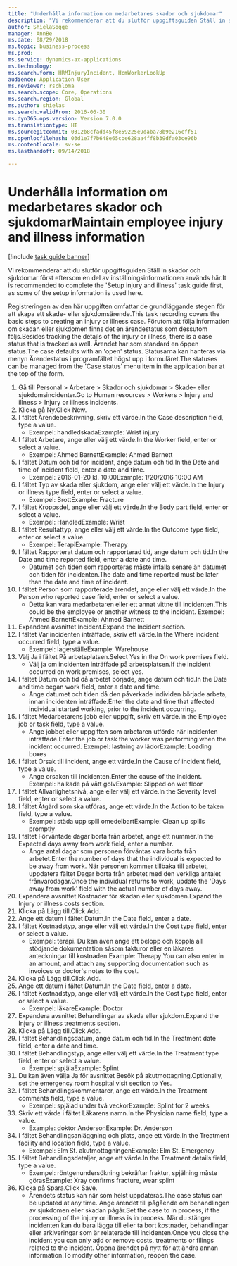 ```yaml
--- 
title: "Underhålla information om medarbetares skador och sjukdomar"
description: "Vi rekommenderar att du slutför uppgiftsguiden Ställ in skador och sjukdomar först eftersom en del av inställningsinformationen används här."
author: ShielaSogge
manager: AnnBe
ms.date: 08/29/2018
ms.topic: business-process
ms.prod: 
ms.service: dynamics-ax-applications
ms.technology: 
ms.search.form: HRMInjuryIncident, HcmWorkerLookUp
audience: Application User
ms.reviewer: rschloma
ms.search.scope: Core, Operations
ms.search.region: Global
ms.author: shielas
ms.search.validFrom: 2016-06-30
ms.dyn365.ops.version: Version 7.0.0
ms.translationtype: HT
ms.sourcegitcommit: 0312b8cfadd45f8e59225e9daba78b9e216cff51
ms.openlocfilehash: 03d1e7f7b648e65cbe628aa4ff8b39dfa03ce96b
ms.contentlocale: sv-se
ms.lasthandoff: 09/14/2018

---
```

# <a name="maintain-employee-injury-and-illness-information"></a><span data-ttu-id="0d8a5-103">Underhålla information om medarbetares skador och sjukdomar</span><span class="sxs-lookup"><span data-stu-id="0d8a5-103">Maintain employee injury and illness information</span></span>

[!include [task guide banner](../../includes/task-guide-banner.md)]

<span data-ttu-id="0d8a5-104">Vi rekommenderar att du slutför uppgiftsguiden Ställ in skador och sjukdomar först eftersom en del av inställningsinformationen används här.</span><span class="sxs-lookup"><span data-stu-id="0d8a5-104">It is recommended to complete the 'Setup injury and illness' task guide first, as some of the setup information is used here.</span></span> 



<span data-ttu-id="0d8a5-105">Registreringen av den här uppgiften omfattar de grundläggande stegen för att skapa ett skade- eller sjukdomsärende.</span><span class="sxs-lookup"><span data-stu-id="0d8a5-105">This task recording covers the basic steps to creating an injury or illness case.</span></span> <span data-ttu-id="0d8a5-106">Förutom att följa information om skadan eller sjukdomen finns det en ärendestatus som dessutom följs.</span><span class="sxs-lookup"><span data-stu-id="0d8a5-106">Besides tracking the details of the injury or illness, there is a case status that is tracked as well.</span></span>  <span data-ttu-id="0d8a5-107">Ärendet har som standard en öppen status.</span><span class="sxs-lookup"><span data-stu-id="0d8a5-107">The case defaults with an 'open' status.</span></span>  <span data-ttu-id="0d8a5-108">Statusarna kan hanteras via menyn Ärendestatus i programfältet högst upp i formuläret.</span><span class="sxs-lookup"><span data-stu-id="0d8a5-108">The statuses can be managed from the 'Case status' menu item in the application bar at the top of the form.</span></span>

1. <span data-ttu-id="0d8a5-109">Gå till Personal > Arbetare > Skador och sjukdomar > Skade- eller sjukdomsincidenter.</span><span class="sxs-lookup"><span data-stu-id="0d8a5-109">Go to Human resources > Workers > Injury and illness > Injury or illness incidents.</span></span>
2. <span data-ttu-id="0d8a5-110">Klicka på Ny.</span><span class="sxs-lookup"><span data-stu-id="0d8a5-110">Click New.</span></span>
3. <span data-ttu-id="0d8a5-111">I fältet Ärendebeskrivning, skriv ett värde.</span><span class="sxs-lookup"><span data-stu-id="0d8a5-111">In the Case description field, type a value.</span></span>
    * <span data-ttu-id="0d8a5-112">Exempel: handledskada</span><span class="sxs-lookup"><span data-stu-id="0d8a5-112">Example:  Wrist injury</span></span>  
4. <span data-ttu-id="0d8a5-113">I fältet Arbetare, ange eller välj ett värde.</span><span class="sxs-lookup"><span data-stu-id="0d8a5-113">In the Worker field, enter or select a value.</span></span>
    * <span data-ttu-id="0d8a5-114">Exempel: Ahmed Barnett</span><span class="sxs-lookup"><span data-stu-id="0d8a5-114">Example: Ahmed Barnett</span></span>  
5. <span data-ttu-id="0d8a5-115">I fältet Datum och tid för incident, ange datum och tid.</span><span class="sxs-lookup"><span data-stu-id="0d8a5-115">In the Date and time of incident field, enter a date and time.</span></span>
    * <span data-ttu-id="0d8a5-116">Exempel: 2016-01-20 kl. 10:00</span><span class="sxs-lookup"><span data-stu-id="0d8a5-116">Example:  1/20/2016 10:00 AM</span></span>  
6. <span data-ttu-id="0d8a5-117">I fältet Typ av skada eller sjukdom, ange eller välj ett värde.</span><span class="sxs-lookup"><span data-stu-id="0d8a5-117">In the Injury or illness type field, enter or select a value.</span></span>
    * <span data-ttu-id="0d8a5-118">Exempel:  Brott</span><span class="sxs-lookup"><span data-stu-id="0d8a5-118">Example:  Fracture</span></span>  
7. <span data-ttu-id="0d8a5-119">I fältet Kroppsdel, ange eller välj ett värde.</span><span class="sxs-lookup"><span data-stu-id="0d8a5-119">In the Body part field, enter or select a value.</span></span>
    * <span data-ttu-id="0d8a5-120">Exempel:  Handled</span><span class="sxs-lookup"><span data-stu-id="0d8a5-120">Example:  Wrist</span></span>  
8. <span data-ttu-id="0d8a5-121">I fältet Resultattyp, ange eller välj ett värde.</span><span class="sxs-lookup"><span data-stu-id="0d8a5-121">In the Outcome type field, enter or select a value.</span></span>
    * <span data-ttu-id="0d8a5-122">Exempel:  Terapi</span><span class="sxs-lookup"><span data-stu-id="0d8a5-122">Example:  Therapy</span></span>  
9. <span data-ttu-id="0d8a5-123">I fältet Rapporterat datum och rapporterad tid, ange datum och tid.</span><span class="sxs-lookup"><span data-stu-id="0d8a5-123">In the Date and time reported field, enter a date and time.</span></span>
    * <span data-ttu-id="0d8a5-124">Datumet och tiden som rapporteras måste infalla senare än datumet och tiden för incidenten.</span><span class="sxs-lookup"><span data-stu-id="0d8a5-124">The date and time reported must be later than the date and time of incident.</span></span>  
10. <span data-ttu-id="0d8a5-125">I fältet Person som rapporterade ärendet, ange eller välj ett värde.</span><span class="sxs-lookup"><span data-stu-id="0d8a5-125">In the Person who reported case field, enter or select a value.</span></span>
    * <span data-ttu-id="0d8a5-126">Detta kan vara medarbetaren eller ett annat vittne till incidenten.</span><span class="sxs-lookup"><span data-stu-id="0d8a5-126">This could be the employee or another witness to the incident.</span></span>  <span data-ttu-id="0d8a5-127">Exempel: Ahmed Barnett</span><span class="sxs-lookup"><span data-stu-id="0d8a5-127">Example: Ahmed Barnett</span></span>  
11. <span data-ttu-id="0d8a5-128">Expandera avsnittet Incident.</span><span class="sxs-lookup"><span data-stu-id="0d8a5-128">Expand the Incident section.</span></span>
12. <span data-ttu-id="0d8a5-129">I fältet Var incidenten inträffade, skriv ett värde.</span><span class="sxs-lookup"><span data-stu-id="0d8a5-129">In the Where incident occurred field, type a value.</span></span>
    * <span data-ttu-id="0d8a5-130">Exempel: lagerställe</span><span class="sxs-lookup"><span data-stu-id="0d8a5-130">Example:  Warehouse</span></span>  
13. <span data-ttu-id="0d8a5-131">Välj Ja i fältet På arbetsplatsen.</span><span class="sxs-lookup"><span data-stu-id="0d8a5-131">Select Yes in the On work premises field.</span></span>
    * <span data-ttu-id="0d8a5-132">Välj ja om incidenten inträffade på arbetsplatsen.</span><span class="sxs-lookup"><span data-stu-id="0d8a5-132">If the incident occurred on work premises, select yes.</span></span>  
14. <span data-ttu-id="0d8a5-133">I fältet Datum och tid då arbetet började, ange datum och tid.</span><span class="sxs-lookup"><span data-stu-id="0d8a5-133">In the Date and time began work field, enter a date and time.</span></span>
    * <span data-ttu-id="0d8a5-134">Ange datumet och tiden då den påverkade individen började arbeta, innan incidenten inträffade.</span><span class="sxs-lookup"><span data-stu-id="0d8a5-134">Enter the date and time that affected individual started working, prior to the incident occurring.</span></span>  
15. <span data-ttu-id="0d8a5-135">I fältet Medarbetarens jobb eller uppgift, skriv ett värde.</span><span class="sxs-lookup"><span data-stu-id="0d8a5-135">In the Employee job or task field, type a value.</span></span>
    * <span data-ttu-id="0d8a5-136">Ange jobbet eller uppgiften som arbetaren utförde när incidenten inträffade.</span><span class="sxs-lookup"><span data-stu-id="0d8a5-136">Enter the job or task the worker was performing when the incident occurred.</span></span>  <span data-ttu-id="0d8a5-137">Exempel: lastning av lådor</span><span class="sxs-lookup"><span data-stu-id="0d8a5-137">Example:  Loading boxes</span></span>  
16. <span data-ttu-id="0d8a5-138">I fältet Orsak till incident, ange ett värde.</span><span class="sxs-lookup"><span data-stu-id="0d8a5-138">In the Cause of incident field, type a value.</span></span>
    * <span data-ttu-id="0d8a5-139">Ange orsaken till incidenten.</span><span class="sxs-lookup"><span data-stu-id="0d8a5-139">Enter the cause of the incident.</span></span>  <span data-ttu-id="0d8a5-140">Exempel: halkade på vått golv</span><span class="sxs-lookup"><span data-stu-id="0d8a5-140">Example:  Slipped on wet floor</span></span>  
17. <span data-ttu-id="0d8a5-141">I fältet Allvarlighetsnivå, ange eller välj ett värde.</span><span class="sxs-lookup"><span data-stu-id="0d8a5-141">In the Severity level field, enter or select a value.</span></span>
18. <span data-ttu-id="0d8a5-142">I fältet Åtgärd som ska utföras, ange ett värde.</span><span class="sxs-lookup"><span data-stu-id="0d8a5-142">In the Action to be taken field, type a value.</span></span>
    * <span data-ttu-id="0d8a5-143">Exempel: städa upp spill omedelbart</span><span class="sxs-lookup"><span data-stu-id="0d8a5-143">Example:  Clean up spills promptly</span></span>  
19. <span data-ttu-id="0d8a5-144">I fältet Förväntade dagar borta från arbetet, ange ett nummer.</span><span class="sxs-lookup"><span data-stu-id="0d8a5-144">In the Expected days away from work field, enter a number.</span></span>
    * <span data-ttu-id="0d8a5-145">Ange antal dagar som personen förväntas vara borta från arbetet.</span><span class="sxs-lookup"><span data-stu-id="0d8a5-145">Enter the number of days that the individual is expected to be away from work.</span></span>  <span data-ttu-id="0d8a5-146">När personen kommer tillbaka till arbetet, uppdatera fältet Dagar borta från arbetet med den verkliga antalet frånvarodagar.</span><span class="sxs-lookup"><span data-stu-id="0d8a5-146">Once the individual returns to work, update the 'Days away from work' field with the actual number of days away.</span></span>  
20. <span data-ttu-id="0d8a5-147">Expandera avsnittet Kostnader för skadan eller sjukdomen.</span><span class="sxs-lookup"><span data-stu-id="0d8a5-147">Expand the Injury or illness costs section.</span></span>
21. <span data-ttu-id="0d8a5-148">Klicka på Lägg till.</span><span class="sxs-lookup"><span data-stu-id="0d8a5-148">Click Add.</span></span>
22. <span data-ttu-id="0d8a5-149">Ange ett datum i fältet Datum.</span><span class="sxs-lookup"><span data-stu-id="0d8a5-149">In the Date field, enter a date.</span></span>
23. <span data-ttu-id="0d8a5-150">I fältet Kostnadstyp, ange eller välj ett värde.</span><span class="sxs-lookup"><span data-stu-id="0d8a5-150">In the Cost type field, enter or select a value.</span></span>
    * <span data-ttu-id="0d8a5-151">Exempel: terapi. Du kan även ange ett belopp och koppla all stödjande dokumentation såsom fakturor eller en läkares anteckningar till kostnaden.</span><span class="sxs-lookup"><span data-stu-id="0d8a5-151">Example:  Therapy    You can also enter in an amount, and attach any supporting documentation such as invoices or doctor's notes to the cost.</span></span>  
24. <span data-ttu-id="0d8a5-152">Klicka på Lägg till.</span><span class="sxs-lookup"><span data-stu-id="0d8a5-152">Click Add.</span></span>
25. <span data-ttu-id="0d8a5-153">Ange ett datum i fältet Datum.</span><span class="sxs-lookup"><span data-stu-id="0d8a5-153">In the Date field, enter a date.</span></span>
26. <span data-ttu-id="0d8a5-154">I fältet Kostnadstyp, ange eller välj ett värde.</span><span class="sxs-lookup"><span data-stu-id="0d8a5-154">In the Cost type field, enter or select a value.</span></span>
    * <span data-ttu-id="0d8a5-155">Exempel: läkare</span><span class="sxs-lookup"><span data-stu-id="0d8a5-155">Example: Doctor</span></span>  
27. <span data-ttu-id="0d8a5-156">Expandera avsnittet Behandlingar av skada eller sjukdom.</span><span class="sxs-lookup"><span data-stu-id="0d8a5-156">Expand the Injury or illness treatments section.</span></span>
28. <span data-ttu-id="0d8a5-157">Klicka på Lägg till.</span><span class="sxs-lookup"><span data-stu-id="0d8a5-157">Click Add.</span></span>
29. <span data-ttu-id="0d8a5-158">I fältet Behandlingsdatum, ange datum och tid.</span><span class="sxs-lookup"><span data-stu-id="0d8a5-158">In the Treatment date field, enter a date and time.</span></span>
30. <span data-ttu-id="0d8a5-159">I fältet Behandlingstyp, ange eller välj ett värde.</span><span class="sxs-lookup"><span data-stu-id="0d8a5-159">In the Treatment type field, enter or select a value.</span></span>
    * <span data-ttu-id="0d8a5-160">Exempel: spjäla</span><span class="sxs-lookup"><span data-stu-id="0d8a5-160">Example:  Splint</span></span>  
31. <span data-ttu-id="0d8a5-161">Du kan även välja Ja för avsnittet Besök på akutmottagning.</span><span class="sxs-lookup"><span data-stu-id="0d8a5-161">Optionally, set the emergency room hospital visit section to Yes.</span></span>
32. <span data-ttu-id="0d8a5-162">I fältet Behandlingskommentarer, ange ett värde.</span><span class="sxs-lookup"><span data-stu-id="0d8a5-162">In the Treatment comments field, type a value.</span></span>
    * <span data-ttu-id="0d8a5-163">Exempel: spjälad under två veckor</span><span class="sxs-lookup"><span data-stu-id="0d8a5-163">Example:  Splint for 2 weeks</span></span>  
33. <span data-ttu-id="0d8a5-164">Skriv ett värde i fältet Läkarens namn.</span><span class="sxs-lookup"><span data-stu-id="0d8a5-164">In the Physician name field, type a value.</span></span>
    * <span data-ttu-id="0d8a5-165">Example: doktor Anderson</span><span class="sxs-lookup"><span data-stu-id="0d8a5-165">Example:  Dr. Anderson</span></span>  
34. <span data-ttu-id="0d8a5-166">I fältet Behandlingsanläggning och plats, ange ett värde.</span><span class="sxs-lookup"><span data-stu-id="0d8a5-166">In the Treatment facility and location field, type a value.</span></span>
    * <span data-ttu-id="0d8a5-167">Exempel: Elm St. akutmottagningen</span><span class="sxs-lookup"><span data-stu-id="0d8a5-167">Example:  Elm St. Emergency</span></span>  
35. <span data-ttu-id="0d8a5-168">I fältet Behandlingsdetaljer, ange ett värde.</span><span class="sxs-lookup"><span data-stu-id="0d8a5-168">In the Treatment details field, type a value.</span></span>
    * <span data-ttu-id="0d8a5-169">Exempel: röntgenundersökning bekräftar fraktur, spjälning måste göras</span><span class="sxs-lookup"><span data-stu-id="0d8a5-169">Example:  Xray confirms fracture, wear splint</span></span>  
36. <span data-ttu-id="0d8a5-170">Klicka på Spara.</span><span class="sxs-lookup"><span data-stu-id="0d8a5-170">Click Save.</span></span>
    * <span data-ttu-id="0d8a5-171">Ärendets status kan när som helst uppdateras.</span><span class="sxs-lookup"><span data-stu-id="0d8a5-171">The case status can be updated at any time.</span></span>  <span data-ttu-id="0d8a5-172">Ange ärendet till pågående om behandlingen av sjukdomen eller skadan pågår.</span><span class="sxs-lookup"><span data-stu-id="0d8a5-172">Set the case to in process, if the processing of the injury or illness is in process.</span></span>  <span data-ttu-id="0d8a5-173">När du stänger incidenten kan du bara lägga till eller ta bort kostnader, behandlingar eller arkiveringar som är relaterade till incidenten.</span><span class="sxs-lookup"><span data-stu-id="0d8a5-173">Once you close the incident you can only add or remove costs, treatments or filings related to the incident.</span></span>  <span data-ttu-id="0d8a5-174">Öppna ärendet på nytt för att ändra annan information.</span><span class="sxs-lookup"><span data-stu-id="0d8a5-174">To modify other information, reopen the case.</span></span>  


